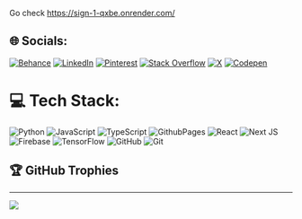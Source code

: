 

Go check https://sign-1-qxbe.onrender.com/

## 🌐 Socials:
[![Behance](https://img.shields.io/badge/Behance-1769ff?logo=behance&logoColor=white)](https://behance.net/makemoney11) [![LinkedIn](https://img.shields.io/badge/LinkedIn-%230077B5.svg?logo=linkedin&logoColor=white)](https://linkedin.com/in/mikile) [![Pinterest](https://img.shields.io/badge/Pinterest-%23E60023.svg?logo=Pinterest&logoColor=white)](https://pinterest.com/m_i_k_i_l_e) [![Stack Overflow](https://img.shields.io/badge/-Stackoverflow-FE7A16?logo=stack-overflow&logoColor=white)](https://stackoverflow.com/users/21108971) [![X](https://img.shields.io/badge/X-black.svg?logo=X&logoColor=white)](https://x.com/m_i_k_i_l_e) [![Codepen](https://img.shields.io/badge/Codepen-000000?style=for-the-badge&logo=codepen&logoColor=white)](https://codepen.io/m_i_k_i_l_e) 

# 💻 Tech Stack:
![Python](https://img.shields.io/badge/python-3670A0?style=for-the-badge&logo=python&logoColor=ffdd54) ![JavaScript](https://img.shields.io/badge/javascript-%23323330.svg?style=for-the-badge&logo=javascript&logoColor=%23F7DF1E) ![TypeScript](https://img.shields.io/badge/typescript-%23007ACC.svg?style=for-the-badge&logo=typescript&logoColor=white) ![GithubPages](https://img.shields.io/badge/github%20pages-121013?style=for-the-badge&logo=github&logoColor=white) ![React](https://img.shields.io/badge/react-%2320232a.svg?style=for-the-badge&logo=react&logoColor=%2361DAFB) ![Next JS](https://img.shields.io/badge/Next-black?style=for-the-badge&logo=next.js&logoColor=white) ![Firebase](https://img.shields.io/badge/firebase-a08021?style=for-the-badge&logo=firebase&logoColor=ffcd34) ![TensorFlow](https://img.shields.io/badge/TensorFlow-%23FF6F00.svg?style=for-the-badge&logo=TensorFlow&logoColor=white) ![GitHub](https://img.shields.io/badge/github-%23121011.svg?style=for-the-badge&logo=github&logoColor=white) ![Git](https://img.shields.io/badge/git-%23F05033.svg?style=for-the-badge&logo=git&logoColor=white)

## 🏆 GitHub Trophies
---
[![](https://visitcount.itsvg.in/api?id=audionai&icon=0&color=0)](https://visitcount.itsvg.in)

<!-- Proudly created with GPRM ( https://gprm.itsvg.in ) -->
